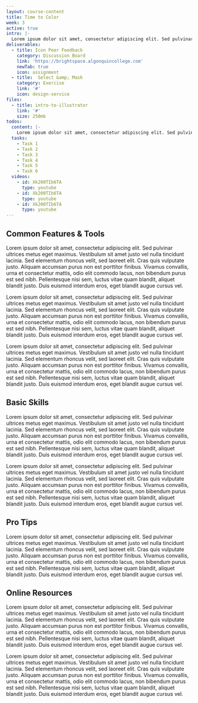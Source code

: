 ```yaml
---
layout: course-content
title: Time to Color
week: 3
active: true
intro: |-
  Lorem ipsum dolor sit amet, consectetur adipiscing elit. Sed pulvinar ultrices metus eget maximus. Vestibulum sit amet justo vel nulla tincidunt lacinia.
deliverables:
  - title: Icon Peer Feedback
    category: Discussion Board
    link: 'https://brightspace.algonquincollege.com'
    newTab: true
    icon: assignment
  - title:  Select &amp; Mask
    category: Exercise
    link: '#'
    icon: design-service
files:
  - title: intro-to-illustrator
    link: '#'
    size: 250mb
todos:
  content: |-
    Lorem ipsum dolor sit amet, consectetur adipiscing elit. Sed pulvinar ultrices metus eget maximus. Vestibulum sit amet justo vel nulla tincidunt lacinia.
  tasks:
    - Task 1
    - Task 2
    - Task 3
    - Task 4
    - Task 5
    - Task 6
  videos:
    - id: Xk200TIb6TA
      type: youtube
    - id: Xk200TIb6TA
      type: youtube
    - id: Xk200TIb6TA
      type: youtube
---
```


## Common Features & Tools
Lorem ipsum dolor sit amet, consectetur adipiscing elit. Sed pulvinar ultrices metus eget maximus. Vestibulum sit amet justo vel nulla tincidunt lacinia. Sed elementum rhoncus velit, sed laoreet elit. Cras quis vulputate justo. Aliquam accumsan purus non est porttitor finibus. Vivamus convallis, urna et consectetur mattis, odio elit commodo lacus, non bibendum purus est sed nibh. Pellentesque nisi sem, luctus vitae quam blandit, aliquet blandit justo. Duis euismod interdum eros, eget blandit augue cursus vel.

Lorem ipsum dolor sit amet, consectetur adipiscing elit. Sed pulvinar ultrices metus eget maximus. Vestibulum sit amet justo vel nulla tincidunt lacinia. Sed elementum rhoncus velit, sed laoreet elit. Cras quis vulputate justo. Aliquam accumsan purus non est porttitor finibus. Vivamus convallis, urna et consectetur mattis, odio elit commodo lacus, non bibendum purus est sed nibh. Pellentesque nisi sem, luctus vitae quam blandit, aliquet blandit justo. Duis euismod interdum eros, eget blandit augue cursus vel.

Lorem ipsum dolor sit amet, consectetur adipiscing elit. Sed pulvinar ultrices metus eget maximus. Vestibulum sit amet justo vel nulla tincidunt lacinia. Sed elementum rhoncus velit, sed laoreet elit. Cras quis vulputate justo. Aliquam accumsan purus non est porttitor finibus. Vivamus convallis, urna et consectetur mattis, odio elit commodo lacus, non bibendum purus est sed nibh. Pellentesque nisi sem, luctus vitae quam blandit, aliquet blandit justo. Duis euismod interdum eros, eget blandit augue cursus vel.

## Basic Skills
Lorem ipsum dolor sit amet, consectetur adipiscing elit. Sed pulvinar ultrices metus eget maximus. Vestibulum sit amet justo vel nulla tincidunt lacinia. Sed elementum rhoncus velit, sed laoreet elit. Cras quis vulputate justo. Aliquam accumsan purus non est porttitor finibus. Vivamus convallis, urna et consectetur mattis, odio elit commodo lacus, non bibendum purus est sed nibh. Pellentesque nisi sem, luctus vitae quam blandit, aliquet blandit justo. Duis euismod interdum eros, eget blandit augue cursus vel.

Lorem ipsum dolor sit amet, consectetur adipiscing elit. Sed pulvinar ultrices metus eget maximus. Vestibulum sit amet justo vel nulla tincidunt lacinia. Sed elementum rhoncus velit, sed laoreet elit. Cras quis vulputate justo. Aliquam accumsan purus non est porttitor finibus. Vivamus convallis, urna et consectetur mattis, odio elit commodo lacus, non bibendum purus est sed nibh. Pellentesque nisi sem, luctus vitae quam blandit, aliquet blandit justo. Duis euismod interdum eros, eget blandit augue cursus vel.

## Pro Tips
Lorem ipsum dolor sit amet, consectetur adipiscing elit. Sed pulvinar ultrices metus eget maximus. Vestibulum sit amet justo vel nulla tincidunt lacinia. Sed elementum rhoncus velit, sed laoreet elit. Cras quis vulputate justo. Aliquam accumsan purus non est porttitor finibus. Vivamus convallis, urna et consectetur mattis, odio elit commodo lacus, non bibendum purus est sed nibh. Pellentesque nisi sem, luctus vitae quam blandit, aliquet blandit justo. Duis euismod interdum eros, eget blandit augue cursus vel.

## Online Resources
Lorem ipsum dolor sit amet, consectetur adipiscing elit. Sed pulvinar ultrices metus eget maximus. Vestibulum sit amet justo vel nulla tincidunt lacinia. Sed elementum rhoncus velit, sed laoreet elit. Cras quis vulputate justo. Aliquam accumsan purus non est porttitor finibus. Vivamus convallis, urna et consectetur mattis, odio elit commodo lacus, non bibendum purus est sed nibh. Pellentesque nisi sem, luctus vitae quam blandit, aliquet blandit justo. Duis euismod interdum eros, eget blandit augue cursus vel.

Lorem ipsum dolor sit amet, consectetur adipiscing elit. Sed pulvinar ultrices metus eget maximus. Vestibulum sit amet justo vel nulla tincidunt lacinia. Sed elementum rhoncus velit, sed laoreet elit. Cras quis vulputate justo. Aliquam accumsan purus non est porttitor finibus. Vivamus convallis, urna et consectetur mattis, odio elit commodo lacus, non bibendum purus est sed nibh. Pellentesque nisi sem, luctus vitae quam blandit, aliquet blandit justo. Duis euismod interdum eros, eget blandit augue cursus vel.
